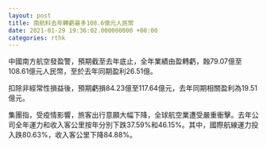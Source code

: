 ```yaml
---
layout: post
title: 南航料去年轉虧最多108.6億元人民幣
date: 2021-01-29 19:36:02.000000000 +08:00
categories: rthk
---
```


中國南方航空發盈警，預期截至去年底止，全年業績由盈轉虧，蝕79.07億至108.61億元人民幣，至於去年同期盈利26.51億。

扣除非經常性損益後，預期虧損84.23億至117.64億元，去年同期相關盈利為19.51億元。

集團指，受疫情影響，旅客出行意願大幅下降，全球航空業遭受嚴重衝擊。去年公司全年運力和收入客公里按年分別下跌37.59%和46.15%。其中，國際航線運力投入跌80.63%，收入客公里下降84.88%。
